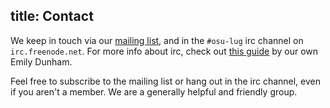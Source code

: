 title: Contact
---
We keep in touch via our [mailing list][ml], and in the `#osu-lug` irc channel on `irc.freenode.net`. For more info about irc, check out [this guide][ircguide] by our own Emily Dunham.

Feel free to subscribe to the mailing list or hang out in the irc channel, even if you aren't a member. We are a generally helpful and friendly group.

[ml]: http://lists.oregonstate.edu/mailman/listinfo/linux
[ircguide]: /guides/irc/
